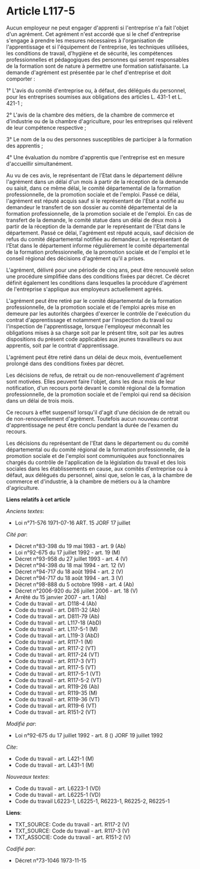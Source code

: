 # Article L117-5

Aucun employeur ne peut engager d'apprenti si l'entreprise n'a fait l'objet d'un agrément. Cet agrément n'est accordé que si
le chef d'entreprise s'engage à prendre les mesures nécessaires à l'organisation de l'apprentissage et si l'équipement de
l'entreprise, les techniques utilisées, les conditions de travail, d'hygiène et de sécurité, les compétences professionnelles
et pédagogiques des personnes qui seront responsables de la formation sont de nature à permettre une formation satisfaisante.
La demande d'agrément est présentée par le chef d'entreprise et doit comporter :

1° L'avis du comité d'entreprise ou, à défaut, des délégués du personnel, pour les entreprises soumises aux obligations des
articles L. 431-1 et L. 421-1 ;

2° L'avis de la chambre des métiers, de la chambre de commerce et d'industrie ou de la chambre d'agriculture, pour les
entreprises qui relèvent de leur compétence respective ;

3° Le nom de la ou des personnes susceptibles de participer à la formation des apprentis ;

4° Une évaluation du nombre d'apprentis que l'entreprise est en mesure d'accueillir simultanément.

Au vu de ces avis, le représentant de l'Etat dans le département délivre l'agrément dans un délai d'un mois à partir de la
réception de la demande ou saisit, dans ce même délai, le comité départemental de la formation professionnelle, de la
promotion sociale et de l'emploi. Passé ce délai, l'agrément est réputé acquis sauf si le représentant de l'Etat a notifié au
demandeur le transfert de son dossier au comité départemental de la formation professionnelle, de la promotion sociale et de
l'emploi. En cas de transfert de la demande, le comité statue dans un délai de deux mois à partir de la réception de la
demande par le représentant de l'Etat dans le département. Passé ce délai, l'agrément est réputé acquis, sauf décision de
refus du comité départemental notifiée au demandeur. Le représentant de l'Etat dans le département informe régulièrement le
comité départemental de la formation professionnelle, de la promotion sociale et de l'emploi et le conseil régional des
décisions d'agrément qu'il a prises.

L'agrément, délivré pour une période de cinq ans, peut être renouvelé selon une procédure simplifiée dans des conditions
fixées par décret. Ce décret définit également les conditions dans lesquelles la procédure d'agrément de l'entreprise
s'applique aux employeurs actuellement agréés.

L'agrément peut être retiré par le comité départemental de la formation professionnelle, de la promotion sociale et de
l'emploi après mise en demeure par les autorités chargées d'exercer le contrôle de l'exécution du contrat d'apprentissage et
notamment par l'inspection du travail ou l'inspection de l'apprentissage, lorsque l'employeur méconnaît les obligations mises
à sa charge soit par le présent titre, soit par les autres dispositions du présent code applicables aux jeunes travailleurs
ou aux apprentis, soit par le contrat d'apprentissage.

L'agrément peut être retiré dans un délai de deux mois, éventuellement prolongé dans des conditions fixées par décret.

Les décisions de refus, de retrait ou de non-renouvellement d'agrément sont motivées. Elles peuvent faire l'objet, dans les
deux mois de leur notification, d'un recours porté devant le comité régional de la formation professionnelle, de la promotion
sociale et de l'emploi qui rend sa décision dans un délai de trois mois.

Ce recours à effet suspensif lorsqu'il d'agit d'une décision de de retrait ou de non-renouvellement d'agrément. Toutefois
aucun nouveau contrat d'apprentissage ne peut être conclu pendant la durée de l'examen du recours.

Les décisions du représentant de l'Etat dans le département ou du comité départemental ou du comité régional de la formation
professionnelle, de la promotion sociale et de l'emploi sont communiquées aux fonctionnaires chargés du contrôle de
l'application de la législation du travail et des lois sociales dans les établissements en cause, aux comités d'entreprise ou
à défaut, aux délégués du personnel, ainsi que, selon le cas, à la chambre de commerce et d'industrie, à la chambre de
métiers ou à la chambre d'agriculture.

**Liens relatifs à cet article**

_Anciens textes_:

  - Loi n°71-576 1971-07-16 ART. 15 JORF 17 juillet

_Cité par_:

  - Décret n°83-398 du 19 mai 1983 - art. 9 (Ab)
  - Loi n°92-675 du 17 juillet 1992 - art. 19 (M)
  - Décret n°93-958 du 27 juillet 1993 - art. 4 (V)
  - Décret n°94-398 du 18 mai 1994 - art. 12 (V)
  - Décret n°94-717 du 18 août 1994 - art. 2 (V)
  - Décret n°94-717 du 18 août 1994 - art. 3 (V)
  - Décret n°98-888 du 5 octobre 1998 - art. 4 (Ab)
  - Décret n°2006-920 du 26 juillet 2006 - art. 18 (V)
  - Arrêté du 15 janvier 2007 - art. 1 (Ab)
  - Code du travail - art. D118-4 (Ab)
  - Code du travail - art. D811-32 (Ab)
  - Code du travail - art. D811-79 (Ab)
  - Code du travail - art. L117-18 (AbD)
  - Code du travail - art. L117-5-1 (M)
  - Code du travail - art. L119-3 (AbD)
  - Code du travail - art. R117-1 (M)
  - Code du travail - art. R117-2 (VT)
  - Code du travail - art. R117-24 (VT)
  - Code du travail - art. R117-3 (VT)
  - Code du travail - art. R117-5 (VT)
  - Code du travail - art. R117-5-1 (VT)
  - Code du travail - art. R117-5-2 (VT)
  - Code du travail - art. R119-26 (Ab)
  - Code du travail - art. R119-35 (M)
  - Code du travail - art. R119-36 (VT)
  - Code du travail - art. R119-6 (VT)
  - Code du travail - art. R151-2 (VT)

_Modifié par_:

  - Loi n°92-675 du 17 juillet 1992 - art. 8 () JORF 19 juillet 1992

_Cite_:

  - Code du travail - art. L421-1 (M)
  - Code du travail - art. L431-1 (M)

_Nouveaux textes_:

  - Code du travail - art. L6223-1 (VD)
  - Code du travail - art. L6225-1 (VD)
  - Code du travail L6223-1, L6225-1, R6223-1, R6225-2, R6225-1

**Liens**:

  - TXT_SOURCE: Code du travail - art. R117-2 (V)
  - TXT_SOURCE: Code du travail - art. R117-3 (V)
  - TXT_ASSOCIE: Code du travail - art. R151-2 (V)

_Codifié par_:

  - Décret n°73-1046 1973-11-15

